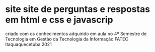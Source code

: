 # site site de perguntas e respostas em html e css e javascrip
criado com os conhecimentos adquirido em aula no
4º Semestre de Tecnologia em Gestão da Tecnologia da Informação
FATEC Itaquaquecetuba 2021